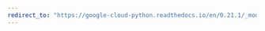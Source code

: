 ```yaml
---
redirect_to: "https://google-cloud-python.readthedocs.io/en/0.21.1/_modules/google/cloud/bigquery/dataset.html"
---
```

